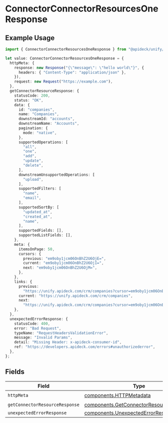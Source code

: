 # ConnectorConnectorResourcesOneResponse

## Example Usage

```typescript
import { ConnectorConnectorResourcesOneResponse } from "@apideck/unify/models/operations";

let value: ConnectorConnectorResourcesOneResponse = {
  httpMeta: {
    response: new Response("{\"message\": \"hello world\"}", {
      headers: { "Content-Type": "application/json" },
    }),
    request: new Request("https://example.com"),
  },
  getConnectorResourceResponse: {
    statusCode: 200,
    status: "OK",
    data: {
      id: "companies",
      name: "Companies",
      downstreamId: "accounts",
      downstreamName: "Accounts",
      pagination: {
        mode: "native",
      },
      supportedOperations: [
        "all",
        "one",
        "add",
        "update",
        "delete",
      ],
      downstreamUnsupportedOperations: [
        "upload",
      ],
      supportedFilters: [
        "name",
        "email",
      ],
      supportedSortBy: [
        "updated_at",
        "created_at",
        "name",
      ],
      supportedFields: [],
      supportedListFields: [],
    },
    meta: {
      itemsOnPage: 50,
      cursors: {
        previous: "em9oby1jcm06OnBhZ2U6OjE=",
        current: "em9oby1jcm06OnBhZ2U6OjI=",
        next: "em9oby1jcm06OnBhZ2U6OjM=",
      },
    },
    links: {
      previous:
        "https://unify.apideck.com/crm/companies?cursor=em9oby1jcm06OnBhZ2U6OjE%3D",
      current: "https://unify.apideck.com/crm/companies",
      next:
        "https://unify.apideck.com/crm/companies?cursor=em9oby1jcm06OnBhZ2U6OjM",
    },
  },
  unexpectedErrorResponse: {
    statusCode: 400,
    error: "Bad Request",
    typeName: "RequestHeadersValidationError",
    message: "Invalid Params",
    detail: "Missing Header: x-apideck-consumer-id",
    ref: "https://developers.apideck.com/errors#unauthorizederror",
  },
};
```

## Fields

| Field                                                                                              | Type                                                                                               | Required                                                                                           | Description                                                                                        |
| -------------------------------------------------------------------------------------------------- | -------------------------------------------------------------------------------------------------- | -------------------------------------------------------------------------------------------------- | -------------------------------------------------------------------------------------------------- |
| `httpMeta`                                                                                         | [components.HTTPMetadata](../../models/components/httpmetadata.md)                                 | :heavy_check_mark:                                                                                 | N/A                                                                                                |
| `getConnectorResourceResponse`                                                                     | [components.GetConnectorResourceResponse](../../models/components/getconnectorresourceresponse.md) | :heavy_minus_sign:                                                                                 | ConnectorResources                                                                                 |
| `unexpectedErrorResponse`                                                                          | [components.UnexpectedErrorResponse](../../models/components/unexpectederrorresponse.md)           | :heavy_minus_sign:                                                                                 | Unexpected error                                                                                   |